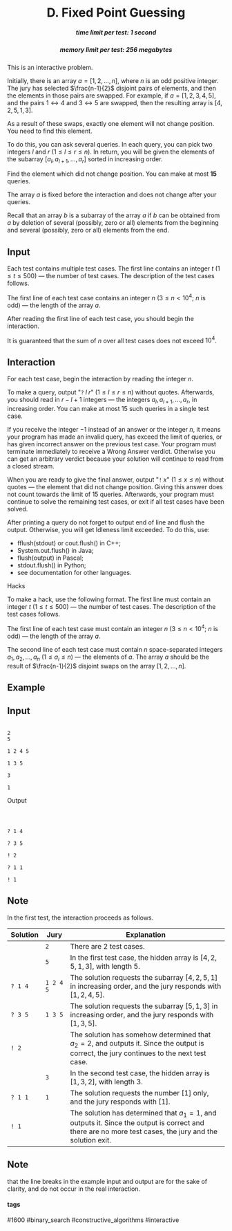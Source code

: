 <h1 style='text-align: center;'> D. Fixed Point Guessing</h1>

<h5 style='text-align: center;'>time limit per test: 1 second</h5>
<h5 style='text-align: center;'>memory limit per test: 256 megabytes</h5>

This is an interactive problem.

Initially, there is an array $a = [1, 2, \ldots, n]$, where $n$ is an odd positive integer. The jury has selected $\frac{n-1}{2}$ disjoint pairs of elements, and then the elements in those pairs are swapped. For example, if $a=[1,2,3,4,5]$, and the pairs $1 \leftrightarrow 4$ and $3 \leftrightarrow 5$ are swapped, then the resulting array is $[4, 2, 5, 1, 3]$. 

As a result of these swaps, exactly one element will not change position. You need to find this element.

To do this, you can ask several queries. In each query, you can pick two integers $l$ and $r$ ($1 \leq l \leq r \leq n$). In return, you will be given the elements of the subarray $[a_l, a_{l + 1}, \dots, a_r]$ sorted in increasing order. 

Find the element which did not change position. You can make at most $\mathbf{15}$ queries.

The array $a$ is fixed before the interaction and does not change after your queries.

Recall that an array $b$ is a subarray of the array $a$ if $b$ can be obtained from $a$ by deletion of several (possibly, zero or all) elements from the beginning and several (possibly, zero or all) elements from the end.

## Input

Each test contains multiple test cases. The first line contains an integer $t$ ($1 \leq t \leq 500$) — the number of test cases. The description of the test cases follows.

The first line of each test case contains an integer $n$ ($3 \leq n < 10^4$; $n$ is odd) — the length of the array $a$.

After reading the first line of each test case, you should begin the interaction.

It is guaranteed that the sum of $n$ over all test cases does not exceed $10^4$.

## Interaction

For each test case, begin the interaction by reading the integer $n$.

To make a query, output "$\texttt{?}\;l\;r$" ($1 \leq l \leq r \leq n$) without quotes. Afterwards, you should read in $r-l+1$ integers — the integers $a_l, a_{l + 1}, \dots, a_r$, in increasing order. You can make at most $15$ such queries in a single test case.

If you receive the integer $-1$ instead of an answer or the integer $n$, it means your program has made an invalid query, has exceed the limit of queries, or has given incorrect answer on the previous test case. Your program must terminate immediately to receive a Wrong Answer verdict. Otherwise you can get an arbitrary verdict because your solution will continue to read from a closed stream.

When you are ready to give the final answer, output "$\texttt{!}\;x$" ($1 \leq x \leq n$) without quotes — the element that did not change position. Giving this answer does not count towards the limit of $15$ queries. Afterwards, your program must continue to solve the remaining test cases, or exit if all test cases have been solved.

After printing a query do not forget to output end of line and flush the output. Otherwise, you will get Idleness limit exceeded. To do this, use:

* fflush(stdout) or cout.flush() in C++;
* System.out.flush() in Java;
* flush(output) in Pascal;
* stdout.flush() in Python;
* see documentation for other languages.

Hacks

To make a hack, use the following format. The first line must contain an integer $t$ ($1 \leq t \leq 500$) — the number of test cases. The description of the test cases follows.

The first line of each test case must contain an integer $n$ ($3 \leq n < 10^4$; $n$ is odd) — the length of the array $a$.

The second line of each test case must contain $n$ space-separated integers $a_1, a_2, \ldots, a_n$ ($1 \le a_i \le n$) — the elements of $a$. The array $a$ should be the result of $\frac{n-1}{2}$ disjoint swaps on the array $[1,2,\dots,n]$.

## Example

## Input


```

2
5

1 2 4 5

1 3 5

3

1
```
Output
```



? 1 4

? 3 5

! 2

? 1 1

! 1

```
## Note

In the first test, the interaction proceeds as follows.

 

| Solution | Jury | Explanation |
| --- | --- | --- |
|  | $\texttt{2}$ | There are 2 test cases. |
|  | $\texttt{5}$ | In the first test case, the hidden array is $[4,2,5,1,3]$, with length $5$. |
| $\texttt{? 1 4}$ | $\texttt{1 2 4 5}$ | The solution requests the subarray $[4,2,5,1]$ in increasing order, and the jury responds with $[1,2,4,5]$. |
| $\texttt{? 3 5}$ | $\texttt{1 3 5}$ | The solution requests the subarray $[5,1,3]$ in increasing order, and the jury responds with $[1,3,5]$. |
| $\texttt{! 2}$ |  | The solution has somehow determined that $a_2=2$, and outputs it. Since the output is correct, the jury continues to the next test case. |
|  | $\texttt{3}$ | In the second test case, the hidden array is $[1,3,2]$, with length $3$. |
| $\texttt{? 1 1}$ | $\texttt{1}$ | The solution requests the number $[1]$ only, and the jury responds with $[1]$. |
| $\texttt{! 1}$ |  | The solution has determined that $a_1=1$, and outputs it. Since the output is correct and there are no more test cases, the jury and the solution exit. |

 ## Note

 that the line breaks in the example input and output are for the sake of clarity, and do not occur in the real interaction.



#### tags 

#1600 #binary_search #constructive_algorithms #interactive 